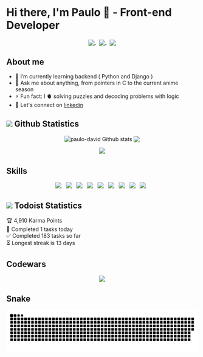 # Hi there, I'm Paulo 👻 - Front-end Developer

<div align="center">

  <a href="mailto:paulodgsouza@gmail.com?subject=Olá%20Paulo%20David">
    <img src="https://img.shields.io/badge/gmail-%23D14836.svg?&style=for-the-badge&logo=gmail&logoColor=white"
    align="center"/>
  </a>
  &nbsp;

  <a href="https://www.linkedin.com/in/paulodgsouza/">
    <img src="https://img.shields.io/badge/linkedin-%230077B5.svg?&style=for-the-badge&logo=linkedin&logoColor=white" 
    align="center"/>
  </a>
  &nbsp;

  <a href="https://github.com/paulo-david/">
    <img src="https://img.shields.io/badge/GitHub-100000?style=for-the-badge&logo=github&logoColor=white" align="center"/>
  </a>

</div>


## About me

* 🌱 I’m currently learning backend ( Python and Django )
* 💬 Ask me about anything, from pointers in C to the current anime season
* ⚡ Fun fact: I 🫀 solving puzzles and decoding problems with logic
* 🤝 Let's connect on <a href="https://www.linkedin.com/in/paulodgsouza/">linkedin</a>
<!--
* 🔭 I’m currently working on ...
* 👯 I’m looking to collaborate on ...
* 🤔 I’m looking for help with ...
* 📬 How to reach me: paulodgsouza@gmail.com;
-->

## <img width="3%" src="https://media1.giphy.com/avatars/mwooodward/cIe5MvDvX4Vc.gif" /> Github Statistics

<p align="center">

  <img width="400" align="center" src="https://github-readme-stats.vercel.app/api?username=paulo-david&count_private=true&hide=stars&line_height=30&show_icons=true&theme=solarized-light" alt="paulo-david Github stats"/>
  
  <img width="400" align="center" src="https://github-readme-stats.vercel.app/api/top-langs/?username=paulo-david&layout=compact&theme=solarized-light"/>
  
  <p align="center">
    <img src="http://github-readme-streak-stats.herokuapp.com?user=paulo-david&theme=solarized-light&date_format=j%20M%5B%20Y%5D&currStreakNum=E34C26&currStreakLabel=188CD0"/>
  </p>
  
</p>

## Skills

<!-- icons in https://devicon.dev/ -->

<p align="center">
  <img width="4%" src="https://cdn.jsdelivr.net/gh/devicons/devicon/icons/html5/html5-plain.svg" />&nbsp;&nbsp;
  <img width="4%" src="https://cdn.jsdelivr.net/gh/devicons/devicon/icons/css3/css3-plain.svg" />&nbsp;&nbsp;
  <img width="4%" src="https://cdn.jsdelivr.net/gh/devicons/devicon/icons/javascript/javascript-plain.svg" />&nbsp;&nbsp;
  <img width="4%" src="https://cdn.jsdelivr.net/gh/devicons/devicon/icons/c/c-plain.svg" />&nbsp;&nbsp;
  <img width="4%" src="https://cdn.jsdelivr.net/gh/devicons/devicon/icons/react/react-original.svg" />&nbsp;&nbsp;
  <img width="4%" src="https://cdn.jsdelivr.net/gh/devicons/devicon/icons/redux/redux-original.svg" />&nbsp;&nbsp;
  <img width="4%" src="https://cdn.jsdelivr.net/gh/devicons/devicon/icons/typescript/typescript-original.svg" />&nbsp;&nbsp;
  <img width="4%" src="https://cdn.jsdelivr.net/gh/devicons/devicon/icons/docker/docker-plain.svg" />&nbsp;&nbsp;
  <img width="4%" src="https://cdn.jsdelivr.net/gh/devicons/devicon/icons/postgresql/postgresql-plain.svg" />&nbsp;&nbsp;
  <!--<img width="4%" src="https://cdn.jsdelivr.net/gh/devicons/devicon/icons/vscode/vscode-original.svg" />&nbsp;&nbsp;-->
</p>

## <img width="3%" src="https://www.svgrepo.com/show/354452/todoist-icon.svg" /> Todoist Statistics

<!-- TODO-IST:START -->
🏆  4,910 Karma Points           
🌸  Completed 1 tasks today           
✅  Completed 183 tasks so far           
⏳  Longest streak is 13 days
<!-- TODO-IST:END -->

## Codewars
<p align="center">
  <a href="https://www.codewars.com/users/PauloDavid">
    <img src="https://www.codewars.com/users/PauloDavid/badges/large" />
  </a>
</p>

## Snake
![Snake animation](https://github.com/paulo-david/paulo-david/blob/output/github-contribution-grid-snake.svg)

